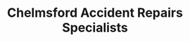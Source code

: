 ---
title: "Chelmsford Accident Repairs Specialists"
url: /chelmsford/chelmsford-accident-repairs-specialists/
shop: car repair
---